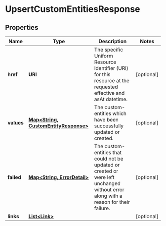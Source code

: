 

# UpsertCustomEntitiesResponse


## Properties

Name | Type | Description | Notes
------------ | ------------- | ------------- | -------------
**href** | **URI** | The specific Uniform Resource Identifier (URI) for this resource at the requested effective and asAt datetime. |  [optional]
**values** | [**Map&lt;String, CustomEntityResponse&gt;**](CustomEntityResponse.md) | The custom-entities which have been successfully updated or created. |  [optional]
**failed** | [**Map&lt;String, ErrorDetail&gt;**](ErrorDetail.md) | The custom-entities that could not be updated or created or were left unchanged without error along with a reason for their failure. |  [optional]
**links** | [**List&lt;Link&gt;**](Link.md) |  |  [optional]




